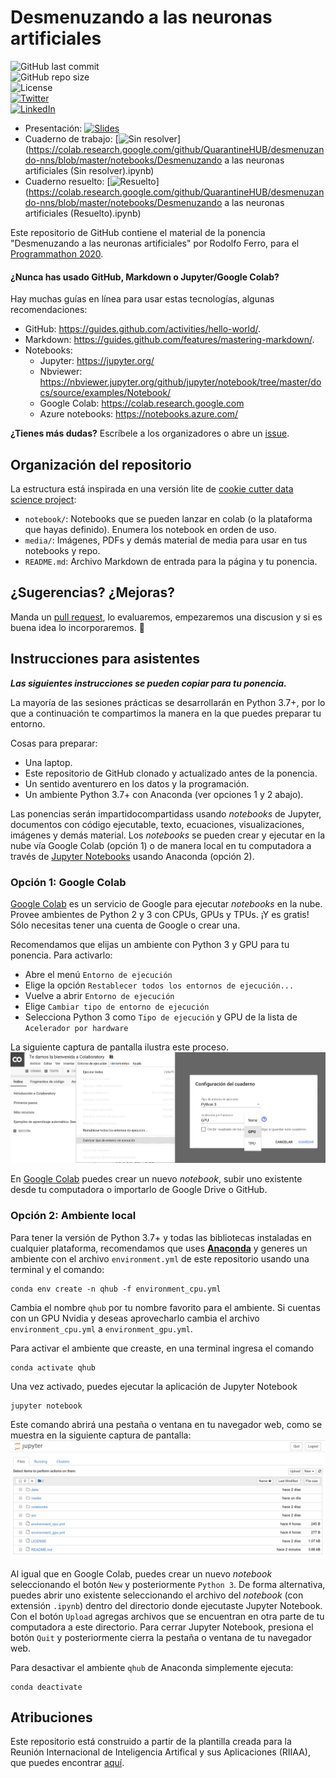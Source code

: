 # Desmenuzando a las neuronas artificiales

![GitHub last commit](https://img.shields.io/github/last-commit/QuarantineHUB/desmenuzando-nns?style=for-the-badge) <br>
![GitHub repo size](https://img.shields.io/github/repo-size/QuarantineHUB/desmenuzando-nns?style=for-the-badge) <br>
![License](https://img.shields.io/github/license/RodolfoFerro/PyConCo20?style=for-the-badge) <br>
[![Twitter](https://img.shields.io/twitter/follow/FerroRodolfo?label=Twitter&logo=twitter&style=for-the-badge)](https://twitter.com/FerroRodolfo/) <br>
[![LinkedIn](https://img.shields.io/badge/-LinkedIn-black.svg?style=for-the-badge&logo=linkedin&colorB=555)](https://www.linkedin.com/in/rodolfoferro/) <br>
- Presentación: [![Slides](https://img.shields.io/static/v1?label=Slides&message=Google%20Slides&color=tomato)](https://docs.google.com/presentation/d/e/2PACX-1vSTSwM0Mvf2Hr4CZzc__z7_Muaij3cHzpsq6B8qnM3FLlnUrpwk6NDN68LYRQt8BLjLqni1O8_3WXk8/pub?start=false&loop=false&delayms=3000)
- Cuaderno de trabajo: [![Sin resolver](https://colab.research.google.com/assets/colab-badge.svg)](https://colab.research.google.com/github/QuarantineHUB/desmenuzando-nns/blob/master/notebooks/Desmenuzando a las neuronas artificiales (Sin resolver).ipynb)
- Cuaderno resuelto: [![Resuelto](https://colab.research.google.com/assets/colab-badge.svg)](https://colab.research.google.com/github/QuarantineHUB/desmenuzando-nns/blob/master/notebooks/Desmenuzando a las neuronas artificiales (Resuelto).ipynb)

Este repositorio de GitHub contiene el material de la ponencia "Desmenuzando a las neuronas artificiales" por Rodolfo Ferro, para el [Programmathon 2020](https://quarantinehub.github.io/).

#### ¿Nunca has usado GitHub, Markdown o Jupyter/Google Colab?

Hay muchas guías en línea para usar estas tecnologías, algunas recomendaciones:
- GitHub: https://guides.github.com/activities/hello-world/.
- Markdown: https://guides.github.com/features/mastering-markdown/.
- Notebooks: 
  - Jupyter: https://jupyter.org/
  - Nbviewer: https://nbviewer.jupyter.org/github/jupyter/notebook/tree/master/docs/source/examples/Notebook/
  - Google Colab: https://colab.research.google.com
  - Azure notebooks: https://notebooks.azure.com/

**¿Tienes más dudas?** Escríbele a los organizadores o abre un [issue](https://help.github.com/en/articles/creating-an-issue).

## Organización del repositorio

La estructura está inspirada en una versión lite de [cookie cutter data science project](https://drivendata.github.io/cookiecutter-data-science/):

- `notebook/`: Notebooks que se pueden lanzar en colab (o la plataforma que hayas definido). Enumera los notebook en orden de uso.
- `media/`: Imágenes, PDFs y demás material de media para usar en tus notebooks y repo.
- `README.md`: Archivo Markdown de entrada para la página y tu ponencia.

## ¿Sugerencias? ¿Mejoras?
Manda un [pull request](https://help.github.com/en/articles/about-pull-requests), lo evaluaremos, empezaremos una discusion y si es buena idea lo incorporaremos. :100:

## Instrucciones para asistentes

**_Las siguientes instrucciones se pueden copiar para tu ponencia._**

La mayoría de las sesiones prácticas se desarrollarán en Python 3.7+, por lo que a continuación te compartimos la manera en la que puedes preparar tu entorno.

Cosas para preparar:
- Una laptop.
- Este repositorio de GitHub clonado y actualizado antes de la ponencia.
- Un sentido aventurero en los datos y la programación.
- Un ambiente Python 3.7+ con Anaconda (ver opciones 1 y 2 abajo).

Las ponencias serán impartidocompartidass usando *notebooks* de Jupyter, documentos con código ejecutable, texto, ecuaciones, visualizaciones, imágenes y demás material. Los *notebooks* se pueden crear y ejecutar en la nube vía Google Colab (opción 1) o de manera local en tu computadora a través de [Jupyter Notebooks](https://jupyter.org/) usando Anaconda (opción 2).

### Opción 1: Google Colab

[Google Colab](https://colab.research.google.com) es un servicio de Google para ejecutar *notebooks* en la nube. Provee ambientes de Python 2 y 3 con CPUs, GPUs y TPUs. ¡Y es gratis! Sólo necesitas tener una cuenta de Google o crear una.

Recomendamos que elijas un ambiente con Python 3 y GPU para tu ponencia. Para activarlo:
- Abre el menú `Entorno de ejecución`
- Elige la opción `Restablecer todos los entornos de ejecución...`
- Vuelve a abrir `Entorno de ejecución`
- Elige `Cambiar tipo de entorno de ejecución`
- Selecciona Python 3 como `Tipo de ejecución` y GPU de la lista de `Acelerador por hardware`

La siguiente captura de pantalla ilustra este proceso.
![](media/escoge_acelerador.png)

En [Google Colab](https://colab.research.google.com) puedes crear un nuevo *notebook*, subir uno existente desde tu computadora o importarlo de Google Drive o GitHub.

### Opción 2: Ambiente local

Para tener la versión de Python 3.7+ y todas las bibliotecas instaladas en cualquier plataforma, recomendamos que uses [**Anaconda**](https://www.anaconda.com/) y generes un ambiente con el archivo `environment.yml` de este repositorio usando una terminal y el comando:

```
conda env create -n qhub -f environment_cpu.yml
```

Cambia el nombre `qhub` por tu nombre favorito para el ambiente. Si cuentas con un GPU Nvidia y deseas aprovecharlo cambia el archivo `environment_cpu.yml` a `environment_gpu.yml`.

Para activar el ambiente que creaste, en una terminal ingresa el comando

```
conda activate qhub
```

Una vez activado, puedes ejecutar la aplicación de Jupyter Notebook

```
jupyter notebook
```

Este comando abrirá una pestaña o ventana en tu navegador web, como se muestra en la siguiente captura de pantalla:
![](media/jupyter_notebook.png)

Al igual que en Google Colab, puedes crear un nuevo *notebook* seleccionando el botón `New` y posteriormente `Python 3`. De forma alternativa, puedes abrir uno existente seleccionando el archivo del *notebook* (con extensión `.ipynb`) dentro del directorio donde ejecutaste Jupyter Notebook. Con el botón `Upload` agregas archivos que se encuentran en otra parte de tu computadora a este directorio. Para cerrar Jupyter Notebook, presiona el botón `Quit` y posteriormente cierra la pestaña o ventana de tu navegador web.

Para desactivar el ambiente `qhub` de Anaconda simplemente ejecuta:
```
conda deactivate
```

## Atribuciones

Este repositorio está construido a partir de la plantilla creada para la Reunión Internacional de Inteligencia Artifical y sus Aplicaciones (RIIAA), que puedes encontrar [aquí](https://github.com/riiaa/riiaa19_workshop_template).
